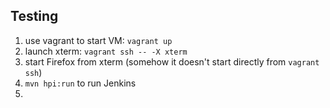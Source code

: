 Testing
-------
1. use vagrant to start VM: `vagrant up`
6. launch xterm: `vagrant ssh -- -X xterm`
7. start Firefox from xterm (somehow it doesn't start directly from `vagrant ssh`)
8. `mvn hpi:run` to run Jenkins
9.